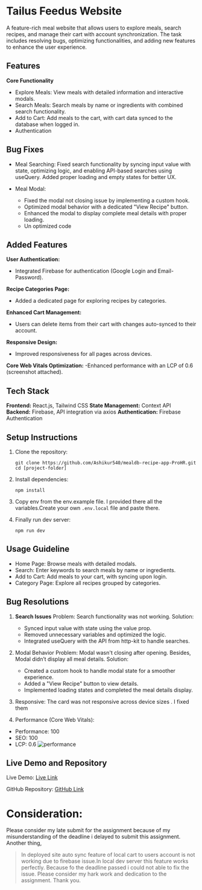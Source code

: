 # Tailus Feedus Website

A feature-rich meal website that allows users to explore meals, search recipes, and manage their cart with account synchronization. The task includes resolving bugs, optimizing functionalities, and adding new features to enhance the user experience.

## Features

**Core Functionality**

- Explore Meals: View meals with detailed information and interactive modals.
- Search Meals: Search meals by name or ingredients with combined search functionality.
- Add to Cart: Add meals to the cart, with cart data synced to the database when logged in.
- Authentication

## Bug Fixes

- Meal Searching:
  Fixed search functionality by syncing input value with state, optimizing logic, and enabling API-based searches using useQuery. Added proper loading and empty states for better UX.

- Meal Modal:
  - Fixed the modal not closing issue by implementing a custom hook.
  - Optimized modal behavior with a dedicated "View Recipe" button.
  - Enhanced the modal to display complete meal details with proper loading.
  - Un optimized code

## Added Features

**User Authentication:**

- Integrated Firebase for authentication (Google Login and Email-Password).

**Recipe Categories Page:**

- Added a dedicated page for exploring recipes by categories.

**Enhanced Cart Management:**

- Users can delete items from their cart with changes auto-synced to their account.

**Responsive Design:**

- Improved responsiveness for all pages across devices.

**Core Web Vitals Optimization:**
-Enhanced performance with an LCP of 0.6 (screenshot attached).

## Tech Stack

**Frontend:** React.js, Tailwind CSS
**State Management:** Context API
**Backend:** Firebase, API integration via axios
**Authentication:** Firebase Authentication

## Setup Instructions

1. Clone the repository:

   ```
   git clone https://github.com/Ashikur540/mealdb-recipe-app-ProHR.git
   cd [project-folder]

   ```

2. Install dependencies:

   ```
   npm install
   ```

3. Copy env from the env.example file. I provided there all the variables.Create your own `.env.local` file and paste there.

4. Finally run dev server:

   ```
   npm run dev

   ```

## Usage Guideline

- Home Page: Browse meals with detailed modals.
- Search: Enter keywords to search meals by name or ingredients.
- Add to Cart: Add meals to your cart, with syncing upon login.
- Category Page: Explore all recipes grouped by categories.

## Bug Resolutions

1. **Search Issues**
   Problem: Search functionality was not working.
   Solution:

   - Synced input value with state using the value prop.
   - Removed unnecessary variables and optimized the logic.
   - Integrated useQuery with the API from http-kit to handle searches.

2. Modal Behavior
   Problem: Modal wasn't closing after opening. Besides, Modal didn’t display all meal details.
   Solution:

   - Created a custom hook to handle modal state for a smoother experience.
   - Added a "View Recipe" button to view details.
   - Implemented loading states and completed the meal details display.

3. Responsive: The card was not responsive across device sizes . I fixed them

4. Performance (Core Web Vitals):

- Performance: 100
- SEO: 100
- LCP: 0.6
  ![performance](https://i.ibb.co.com/hD7r64X/meal-performence-ss.png)

## Live Demo and Repository

Live Demo: [Live Link](https://tailus-fedus-meal-app.web.app)

GitHub Repository: [GitHub Link](https://github.com/Ashikur540/mealdb-recipe-app-ProHR)

# Consideration:

Please consider my late submit for the assignment because of my misunderstanding of the deadline i delayed to submit this assignment.
Another thing,

> In deployed site auto sync feature of local cart to users account is not working due to firebase issue.In local dev server this feature works perfectly. Because fo the deadline passed i could not able to fix the issue. Please consider my hark work and dedication to the assignment.
> Thank you.
